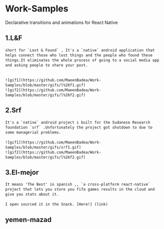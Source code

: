 # Work-Samples

Declarative transitions and animations for React Native


## 1.L&F  

    short for `Lost & Found` , It's a `native` android application that helps connect those who lost things and the people who found these things.It eliminates the whole process of going to a social media app and asking people to share your post.
    

    ![gif1](https://github.com/MaeenBadea/Work-Samples/blob/master/gifs/l%26f1.gif)
    ![gif2](https://github.com/MaeenBadea/Work-Samples/blob/master/gifs/l%26f2.gif)




## 2.Srf   

    It's a `native` android project i built for the Sudanese Research foundation `srf` .Unfortunately the project got shutdown to due to some managerial problems. 

    ![gif1](https://github.com/MaeenBadea/Work-Samples/blob/master/gifs/srf1.gif)
    ![gif2](https://github.com/MaeenBadea/Work-Samples/blob/master/gifs/l%26f2.gif)



## 3.El-mejor

    It means 'The Best' in spanish ,, `a cross-platform react-native` project that lets you store you fifa games results in the cloud and give you stats about it.

    I open sourced it in the Snack. [Here!] (link)

## yemen-mazad    




